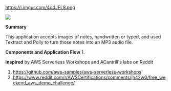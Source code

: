 https://i.imgur.com/4ddJFL8.png

<a href="https://i.imgur.com/4ddJFL8.png" imageanchor="1"><img src="https://https://i.imgur.com/4ddJFL8.png" border="0"></a>

<b>Summary</b>

This application accepts images of notes, handwritten or typed, and used Textract and Polly to turn those notes into an MP3 audio file.


<b>Components and Application Flow</b>
1.	

<b>Inspired</b> by AWS Serverless Workshops and ACantrill's labs on Reddit

1. https://github.com/aws-samples/aws-serverless-workshops
2. https://www.reddit.com/r/AWSCertifications/comments/jh42w0/free_weekend_aws_demo_challenge/
